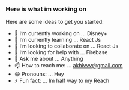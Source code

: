 ### Here is what im working on



Here are some ideas to get you started:

- 🔭 I’m currently working on ... Disney+
- 🌱 I’m currently learning ... React Js
- 👯 I’m looking to collaborate on ... React Js
- 🤔 I’m looking for help with ... Firebase
- 💬 Ask me about ... Anything
- 📫 How to reach me: ... akhivvv@gmail.com
- 😄 Pronouns: ... Hey
- ⚡ Fun fact: ... Im half way to my Reach

